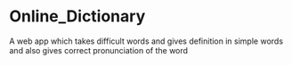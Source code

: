# Online_Dictionary
A web app which takes difficult words and gives definition in simple words and also gives correct pronunciation of the word 
